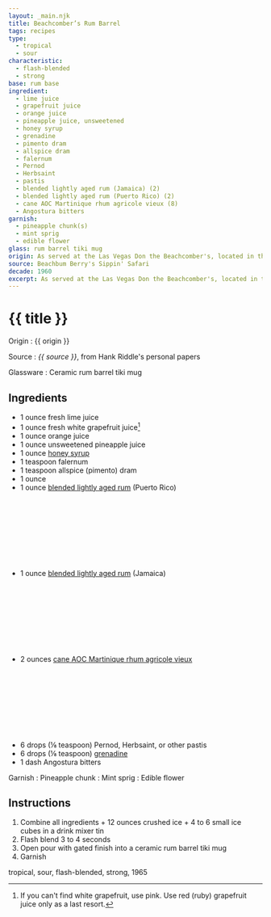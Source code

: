 ```yaml
---
layout: _main.njk
title: Beachcomber’s Rum Barrel
tags: recipes
type:
  - tropical
  - sour
characteristic:
  - flash-blended
  - strong
base: rum base
ingredient:
  - lime juice
  - grapefruit juice
  - orange juice
  - pineapple juice, unsweetened
  - honey syrup
  - grenadine
  - pimento dram
  - allspice dram
  - falernum
  - Pernod
  - Herbsaint
  - pastis
  - blended lightly aged rum (Jamaica) (2)
  - blended lightly aged rum (Puerto Rico) (2)
  - cane AOC Martinique rhum agricole vieux (8)
  - Angostura bitters
garnish:
  - pineapple chunk(s)
  - mint sprig
  - edible flower
glass: rum barrel tiki mug
origin: As served at the Las Vegas Don the Beachcomber's, located in the Sahara Hotel, circa 1965.
source: Beachbum Berry's Sippin' Safari
decade: 1960
excerpt: As served at the Las Vegas Don the Beachcomber's, located in the Sahara Hotel, circa 1965.
---
```

<!-- markdownlint-disable MD025 -->
# {{ title }}
<!-- markdownlint-enable MD025 -->

Origin
  : {{ origin }}

Source
  : <cite><span data-pagefind-filter="Source">{{ source }}</span></cite>, from Hank Riddle's personal papers

Glassware
  : Ceramic rum barrel tiki mug

## Ingredients

* 1 ounce fresh lime juice
* 1 ounce fresh white grapefruit juice[^1]
* 1 ounce orange juice
* 1 ounce unsweetened pineapple juice
* 1 ounce [honey syrup](/mixes/honey-syrup/)
* 1 teaspoon falernum
* 1 teaspoon allspice (pimento) dram
* 1 ounce
* 1 ounce [blended lightly aged rum](/rums/04-rum-blended-lightly-aged/) (Puerto Rico)<icon-l space="1em" class="bigger" label="(2)"><span class="with-icon"><svg class="icon"><use href="/assets/images/icons/circle-2.svg#circle-2"></use></svg></span></icon-l>
* 1 ounce [blended lightly aged rum](/rums/04-rum-blended-lightly-aged/) (Jamaica)<icon-l space="1em" class="bigger" label="(2)"><span class="with-icon"><svg class="icon"><use href="/assets/images/icons/circle-2.svg#circle-2"></use></svg></span></icon-l>
* 2 ounces [cane AOC Martinique rhum agricole vieux](/rums/04-rhum-cane-aoc-martinique-rhum-agricole-vieux/)<icon-l space="1em" label="(8)" class="bigger"><span class="with-icon"><svg class="icon"><use href="/assets/images/icons/circle-8.svg#circle-8"></use></svg></span></icon-l>
* 6 drops (&frac18; teaspoon) Pernod, Herbsaint, or other pastis
* 6 drops (&frac18; teaspoon) [grenadine](/mixes/grenadine)
* 1 dash Angostura bitters

[^1]: If you can't find white grapefruit, use pink. Use red (ruby) grapefruit juice only as a last resort.

Garnish
  : Pineapple chunk
  : <span data-pagefind-filter="Garnish">Mint sprig</span>
  : <span data-pagefind-filter="Garnish">Edible flower</span>

## Instructions

1. Combine all ingredients + 12 ounces crushed ice + 4 to 6 small ice cubes in a drink mixer tin
2. Flash blend 3 to 4 seconds
3. Open pour with gated finish into a ceramic rum barrel tiki mug
4. Garnish

<div
  class="sr-only"
  data-cat[0]="Drink"
  data-type[0]="Tropical"
  data-type[1]="Sour"
  data-char[0]="Flash-blended"
  data-char[1]="Strong"
  data-base[0]="Rum/Cane spirits"
  data-ingredient[0]="Lime juice"
  data-ingredient[1]="Grapefruit juice"
  data-ingredient[2]="Orange juice"
  data-ingredient[3]="Pineapple juice, unsweetened"
  data-ingredient[4]="Honey syrup"
  data-ingredient[5]="Grenadine"
  data-ingredient[6]="Pimento dram"
  data-ingredient[7]="Allspice dram"
  data-ingredient[8]="Falernum"
  data-ingredient[9]="Pernod"
  data-ingredient[10]="Herbsaint"
  data-ingredient[11]="Pastis"
  data-ingredient[12]="Blended lightly aged rum [2]"
  data-ingredient[13]="Blended lightly aged rum (Jamaica) [2]"
  data-ingredient[14]="Blended lightly aged rum (Puerto Rico) [2]"
  data-ingredient[15]="Cane AOC Martinique rhum agricole vieux [8]"
  data-ingredient[16]="Angostura bitters"
  data-pantry[0]="Mint sprig"
  data-pantry[1]="Edible flower"
  data-garnish[0]="Pineapple chunk(s)"
  data-glass[0]="Tiki mug, rum barrel"
  data-glass[1]="Tiki mug"
  data-origin[0]="Don the Beachcomber"
  data-origin[1]="Donn Beach"
  data-origin[2]="Ernest Raymond Gantt"
  data-decade[0]="1960"
  data-pagefind-filter="
    Category[data-cat[0]],
    Type[data-type[0]],
    Type[data-type[1]],
    Characteristic[data-char[0]],
    Characteristic[data-char[1]],
    Base[data-base[0]],
    Ingredient[data-ingredient[0]],
    Ingredient[data-ingredient[1]],
    Ingredient[data-ingredient[2]],
    Ingredient[data-ingredient[3]],
    Ingredient[data-ingredient[4]],
    Ingredient[data-ingredient[5]],
    Ingredient[data-ingredient[6]],
    Ingredient[data-ingredient[7]],
    Ingredient[data-ingredient[8]],
    Ingredient[data-ingredient[9]],
    Ingredient[data-ingredient[10]],
    Ingredient[data-ingredient[11]],
    Ingredient[data-ingredient[12]],
    Ingredient[data-ingredient[13]],
    Ingredient[data-ingredient[14]],
    Ingredient[data-ingredient[15]],
    Bitters[data-ingredient[16]],
    Pantry[data-pantry[0]],
    Pantry[data-pantry[1]],
    Juice[data-ingredient[0]],
    Juice[data-ingredient[1]],
    Juice[data-ingredient[2]],
    Juice[data-ingredient[3]],
    Syrup[data-ingredient[4]],
    Syrup[data-ingredient[5]],
    Liquor[data-ingredient[6]],
    Liquor[data-ingredient[7]],
    Liquor[data-ingredient[8]],
    Liquor[data-ingredient[9]],
    Liquor[data-ingredient[10]],
    Liquor[data-ingredient[11]],
    Liquor[data-ingredient[12]],
    Liquor[data-ingredient[13]],
    Liquor[data-ingredient[14]],
    Liquor[data-ingredient[15]],
    Liquor[data-ingredient[16]],
    Garnish[data-garnish[0]],
    Glassware[data-glass[0]],
    Glassware[data-glass[1]],
    Origin[data-origin[0]],
    Origin[data-origin[1]],
    Origin[data-origin[2]],
    Decade[data-decade[0]]
  "
>
</div>

<div class="keywords" aria-hidden>tropical, sour, flash-blended, strong, 1965</div>
